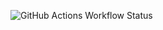 ![GitHub Actions Workflow Status](https://img.shields.io/github/actions/workflow/status/LeviSnoot/fnfest-artwork-store/fetch-album-art.yml?branch=main&style=for-the-badge&logo=githubactions&logoColor=fff&label=Update)